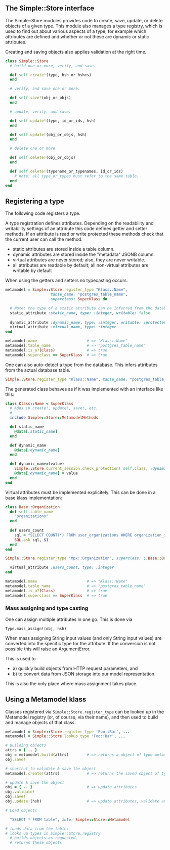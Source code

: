 ## The Simple::Store interface

The Simple::Store modules provides code to create, save, update, or delete objects of a given type. This module also manages a type registry, which is used to find out about various aspects of a type, for example which attributes are defined and whether or not these are dynamic or static attributes.

Creating and saving objects also applies validation at the right time.

```ruby
class Simple::Store
  # build one or more, verify, and save.

  def self.create!(type, hsh_or_hshes)
  end

  # verify, and save one or more.

  def self.save!(obj_or_objs)
  end

  # update, verify, and save.

  def self.update!(type, id_or_ids, hsh)
  end

  def self.update!(obj_or_objs, hsh)
  end

  # delete one or more

  def self.delete!(obj_or_objs)
  end

  def self.delete!(typename_or_typenames, id_or_ids)
    # note: all type_or_types must refer to the same table.
  end
end
```

## Registering a type

The following code registers a type.

A type registration defines attributes. Depending on the readability and writability settings of an attribute this code defines getter and setter methods. If an attribute is read or write protected these methods check that the current user can call the method.

- static attributes are stored inside a table column.
- dynamic attributes are stored inside the "metadata" JSONB column.
- virtual attributes are never stored; also, they are never writable.
- all attributes are readable by default; all non-virtual attributes are writable by default

When using the getters and setters no typecasting occurs.  

```ruby
metamodel = Simple::Store.register_type "Klass::Name", 
                    table_name: "postgres_table_name", 
                    superclass: SuperKlass do

  # Note: the type of a static attribute can be inferred from the database table
  static_attribute :static_name, type: :integer, writable: false
  
  dynamic_attribute :dynamic_name, type: :integer, writable: :protected
  virtual_attribute :virtual_name, type: :integer
end

metamodel.name                      # => "Klass::Name"
metamodel.table_name                # => "postgres_table_name"
metamodel.is_a?(Class)              # => true
metamodel.superclass == SuperKlass  # => true
```

One can also auto-detect a type from the database. This infers attributes from the actual database table.

```ruby
Simple::Store.register_type "Klass::Name", table_name: "postgres_table_name"
```

The generated class behaves as if it was implemented with an interface like this: 

```ruby
class Klass::Name < SuperKlass
  # Adds in create!, update!, save!, etc.
  # 
  include Simple::Store::MetamodelMethods

  def static_name
    @data[:static_name]
  end

  def dynamic_name
    @data[:dynamic_name]
  end

  def dynamic_name=(value)
    Simple::Store.current_session.check_protection! self.class, :dynamic_name, :write
    @data[:dynamic_name] = value
  end
end
```

Virtual attributes must be implemented explicitely. This can be done in a base
klass implementation:

```ruby
class Base::Organization
  def self.table_name
    "organizations"
  end
   
  def users_count
    sql = "SELECT COUNT(*) FROM user_organizations WHERE organization_id=$1"
    SQL.ask sql, $1
  end
end
```

```ruby
Simple::Store.register_type "Mpx::Organization", superclass: ::Base::Organization do

  virtual_attribute :users_count, type: :integer
end

metamodel.name                      # => "Klass::Name"
metamodel.table_name                # => "postgres_table_name"
metamodel.is_a?(Class)              # => true
metamodel.superclass == SuperKlass  # => true
```


### Mass assigning and type casting

One can assign multiple attributes in one go. This is done via

    Type.mass_assign!(obj, hsh)

When mass assigning String input values (and only String input values)
are converted into the specific type for the attribute. If the conversion
is not possible this will raise an ArgumentError.

This is used to

- a) quickly build objects from HTTP request parameters, and
- b) to convert data from JSON storage into our model representation.

This is also the only place where mass assignment takes place.

## Using a Metamodel klass

Classes registered via `Simple::Store.register_type` can be looked up in the Metamodel
registry (or, of course, via their name), and then used to build and manage
objects of that class.

```ruby
metamodel = Simple::Store.register_type 'Foo::Bar', ...
metamodel = Simple::Store.lookup_type 'Foo::Bar', ...

# Building objects
attrs = { .. }
obj = metamodel.build(attrs)        # => returns a object of type metamodel
obj.save!

# shortcut to validate & save the object
metamodel.create!(attrs)            # => returns the saved object of type metamodel

# update & save the object
obj = { .. }                        # => update attributes
obj.validate!
obj.save!
obj.update!(hsh)                    # => update attributes, validate and save

# Load objects

  "SELECT * FROM table", into: Simple::Store::Metamodel

# loads data from the table;
# looks up types in Simple::Store.registry
  # builds objects as requested, 
  # returns these objects
```


